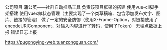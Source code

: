 公司项目
蒲公英——社群自动推品工具
负责该项目框架的搭建
使用vue-cli脚手架搭建
使用vuex做状态管理（主要实现了一个类草稿箱、包含添加发布文字、图片、链接的管理）
做了一定的安全防御（使用X-Frame-Option，对链接使用了encodeURIComponent，对输入内容进行了转码，使用了Token）
无埋点数据上报
错误日志上报


https://pugongying-web.tuanzongguan.com/